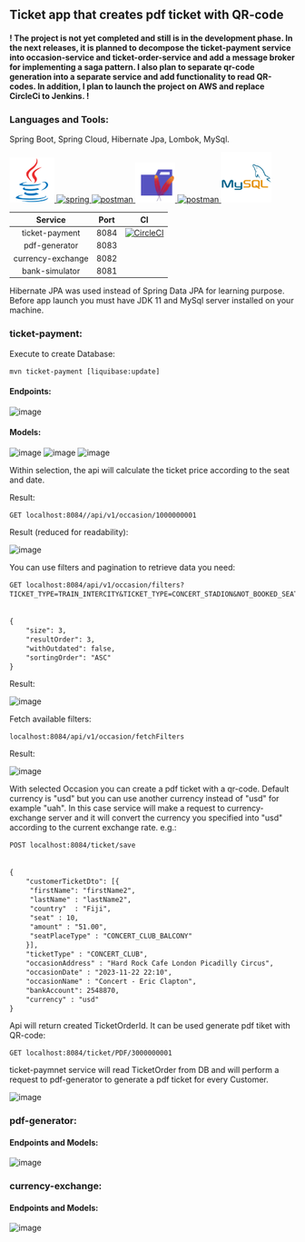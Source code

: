 <h2 align="left">Ticket app that creates pdf ticket with QR-code</h2>
<h4 align="left">! The project is not yet completed and still is in the development phase.
In the next releases, it is planned to decompose the ticket-payment service into occasion-service and ticket-order-service and add a message broker for implementing a saga pattern. I also plan to separate qr-code generation into a separate service and add functionality to read QR-codes.
In addition, I plan to launch the project on AWS and replace CircleCi to Jenkins. !</h4>

<h3 align="left">Languages and Tools: </h3>
Spring Boot, Spring Cloud, Hibernate Jpa, Lombok, MySql.
<p align="left"> <a href="https://www.java.com" target="_blank" rel="noreferrer"> <img src="https://raw.githubusercontent.com/devicons/devicon/master/icons/java/java-original.svg" alt="java" width="79" height="79"/> </a> 
<a href="https://spring.io/" target="_blank" rel="noreferrer"> <img src="https://www.vectorlogo.zone/logos/springio/springio-icon.svg" alt="spring" width="70" height="70"/> </a>
<a href="https://postman.com" target="_blank" rel="noreferrer"> <img src="https://www.vectorlogo.zone/logos/hibernate/hibernate-icon.svg" alt="postman" width="70" height="70"/> </a> 
<a href="https://postman.com" target="_blank" rel="noreferrer"> <img src="https://github.com/vscode-icons/vscode-icons/blob/master/icons/folder_type_maven.svg" alt="postman" width="70" height="70"/> </a> 
<a href="https://postman.com" target="_blank" rel="noreferrer"> <img src="https://upload.vectorlogo.zone/logos/mockito/images/36c60459-46b2-46dd-87b7-5ed157df95d4.svg" alt="postman" width="110" height="70"/> </a>  
<a href="https://www.mysql.com/" target="_blank" rel="noreferrer"> <img src="https://raw.githubusercontent.com/devicons/devicon/master/icons/mysql/mysql-original-wordmark.svg" alt="mysql" width="89" height="89"/> </a> </p>


| Service | Port  |  CI  |
| :---:   | :---: | :---:   |
| ticket-payment | 8084   | [![CircleCI](https://dl.circleci.com/status-badge/img/gh/Artemiy7/ticket/tree/master.svg?style=svg)](https://dl.circleci.com/status-badge/redirect/gh/Artemiy7/ticket/tree/master)  |
| pdf-generator | 8083   |  |
| currency-exchange | 8082   |  |
| bank-simulator | 8081   |  |

Hibernate JPA was used instead of Spring Data JPA for learning purpose. Before app launch you must have JDK 11 and MySql server installed on your machine.

<h3 align="left">ticket-payment:</h3>


Execute to create Database:
 	
	mvn ticket-payment [liquibase:update]


<h4 align="left">Endpoints:</h4>

![image](https://user-images.githubusercontent.com/83453822/224001257-e77e40ce-e6cc-445f-82c8-27f2ba412e05.png)


<h4 align="left">Models:</h4>

![image](https://user-images.githubusercontent.com/83453822/224001698-54d0937e-bba6-4a50-bde0-5f18a6400fb3.png)
![image](https://user-images.githubusercontent.com/83453822/224001805-5c5a6149-f1c1-4cfc-8b03-0eec0cdaa00f.png)
![image](https://user-images.githubusercontent.com/83453822/224001961-e2c962ac-d52b-4c6f-ba15-86d2d2f4bded.png)



Within selection, the api will calculate the ticket price according to the seat and date.

Result:

	GET localhost:8084//api/v1/occasion/1000000001


Result (reduced for readability):

![image](https://user-images.githubusercontent.com/83453822/224006378-3640a4b2-c8bb-4d23-84bd-b9cccba28987.png)




You can use filters and pagination to retrieve data you need:

	GET localhost:8084/api/v1/occasion/filters?TICKET_TYPE=TRAIN_INTERCITY&TICKET_TYPE=CONCERT_STADION&NOT_BOOKED_SEATS_FROM=30
	
		
	{
  	    "size": 3,
  	    "resultOrder": 3,
  	    "withOutdated": false,
  	    "sortingOrder": "ASC"
	}

Result:


![image](https://user-images.githubusercontent.com/83453822/224021064-6983236e-c778-435e-a2d2-816e98ab651e.png)



Fetch available filters:

	localhost:8084/api/v1/occasion/fetchFilters

Result:

![image](https://user-images.githubusercontent.com/83453822/224007965-59175b58-8b30-4cbf-8d34-af13884d5d30.png)


	



With selected Occasion you can create a pdf ticket with a qr-code. Default currency is "usd" but you can use another currency instead of "usd" for example "uah". In this case service will make a request to currency-exchange server and it will convert the currency you specified into "usd" according to the current exchange rate.
e.g.:

	POST localhost:8084/ticket/save


	{
	    "customerTicketDto": [{
		 "firstName": "firstName2",
		 "lastName" : "lastName2",
		 "country"  : "Fiji", 
		 "seat" : 10,
		 "amount" : "51.00",
		 "seatPlaceType" : "CONCERT_CLUB_BALCONY"
		}],
	    "ticketType" : "CONCERT_CLUB",
	    "occasionAddress" : "Hard Rock Cafe London Picadilly Circus",
	    "occasionDate" : "2023-11-22 22:10",
	    "occasionName" : "Concert - Eric Clapton",
	    "bankAccount": 2548870,
	    "currency" : "usd"
	}

Api will return created TicketOrderId. It can be used generate pdf tiket with QR-code:

	GET localhost:8084/ticket/PDF/3000000001
	
ticket-paymnet service will read TicketOrder from DB and will perform a request to pdf-generator to generate a pdf ticket for every Customer.

![image](https://user-images.githubusercontent.com/83453822/215364843-ccd59b68-43ab-443b-a734-fb157196122a.png)




<h3 align="left">pdf-generator:</h3>

<h4 align="left">Endpoints and Models:</h4>

![image](https://user-images.githubusercontent.com/83453822/224009913-ec0e07ce-810a-4d18-ab3c-105acbfb287d.png)




<h3 align="left">currency-exchange:</h3>

<h4 align="left">Endpoints and Models:</h4>

![image](https://user-images.githubusercontent.com/83453822/224015518-75a44bb6-bdee-4697-81ae-0f4a147d2f47.png)






